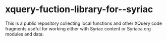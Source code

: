 xquery-fuction-library-for--syriac
==================================

This is a public repository collecting local functions and other XQuery code fragments useful for working either with Syriac content or Syriaca.org modules and data.
